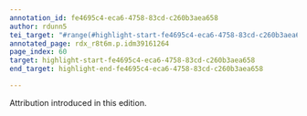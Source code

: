 ```yaml
---
annotation_id: fe4695c4-eca6-4758-83cd-c260b3aea658
author: rdunn5
tei_target: "#range(#highlight-start-fe4695c4-eca6-4758-83cd-c260b3aea658, #highlight-end-fe4695c4-eca6-4758-83cd-c260b3aea658)"
annotated_page: rdx_r8t6m.p.idm39161264
page_index: 60
target: highlight-start-fe4695c4-eca6-4758-83cd-c260b3aea658
end_target: highlight-end-fe4695c4-eca6-4758-83cd-c260b3aea658

---
```

Attribution introduced in this edition.